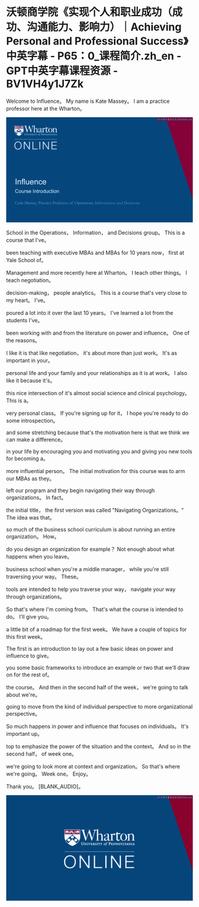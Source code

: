 # 沃顿商学院《实现个人和职业成功（成功、沟通能力、影响力）｜Achieving Personal and Professional Success》中英字幕 - P65：0_课程简介.zh_en - GPT中英字幕课程资源 - BV1VH4y1J7Zk

Welcome to Influence。 My name is Kate Massey。 I am a practice professor here at the Wharton。

![](img/b2007cc5597ab3cc2a94c3be1a2dc9e7_1.png)

School in the Operations， Information， and Decisions group。 This is a course that I've。

been teaching with executive MBAs and MBAs for 10 years now， first at Yale School of。

Management and more recently here at Wharton。 I teach other things。 I teach negotiation。

decision-making， people analytics。 This is a course that's very close to my heart。 I've。

poured a lot into it over the last 10 years。 I've learned a lot from the students I've。

been working with and from the literature on power and influence。 One of the reasons。

I like it is that like negotiation， it's about more than just work。 It's as important in your。

personal life and your family and your relationships as it is at work。 I also like it because it's。

this nice intersection of it's almost social science and clinical psychology。 This is a。

very personal class。 If you're signing up for it， I hope you're ready to do some introspection。

and some stretching because that's the motivation here is that we think we can make a difference。

in your life by encouraging you and motivating you and giving you new tools for becoming a。

more influential person。 The initial motivation for this course was to arm our MBAs as they。

left our program and they begin navigating their way through organizations。 In fact。

the initial title， the first version was called "Navigating Organizations。" The idea was that。

so much of the business school curriculum is about running an entire organization。 How。

do you design an organization for example？ Not enough about what happens when you leave。

business school when you're a middle manager， while you're still traversing your way。 These。

tools are intended to help you traverse your way， navigate your way through organizations。

So that's where I'm coming from。 That's what the course is intended to do。 I'll give you。

a little bit of a roadmap for the first week。 We have a couple of topics for this first week。

The first is an introduction to lay out a few basic ideas on power and influence to give。

you some basic frameworks to introduce an example or two that we'll draw on for the rest of。

the course。 And then in the second half of the week， we're going to talk about we're。

going to move from the kind of individual perspective to more organizational perspective。

So much happens in power and influence that focuses on individuals。 It's important up。

top to emphasize the power of the situation and the context。 And so in the second half， of week one。

we're going to look more at context and organization。 So that's where we're going。 Week one。 Enjoy。

Thank you。 [BLANK_AUDIO]。

![](img/b2007cc5597ab3cc2a94c3be1a2dc9e7_3.png)
